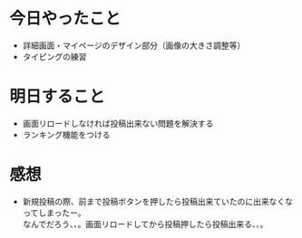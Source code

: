 # 今日やったこと
- 詳細画面・マイページのデザイン部分（画像の大きさ調整等）
- タイピングの練習

# 明日すること
- 画面リロードしなければ投稿出来ない問題を解決する
- ランキング機能をつける

# 感想
- 新規投稿の際、前まで投稿ボタンを押したら投稿出来ていたのに出来なくなってしまったー。<br>
なんでだろう、、。画面リロードしてから投稿押したら投稿出来る、、。
